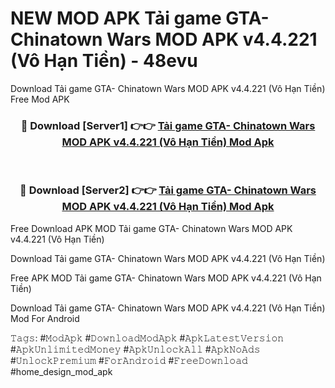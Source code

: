 # NEW MOD APK Tải game GTA- Chinatown Wars MOD APK v4.4.221 (Vô Hạn Tiền) - 48evu
Download Tải game GTA- Chinatown Wars MOD APK v4.4.221 (Vô Hạn Tiền) Free Mod APK

<div align="center">
<h3>🔴 Download [Server1] 👉👉 <a href="https://apk-comot.site?title=Tải_game_GTA-_Chinatown_Wars_MOD_APK_v4.4.221_(Vô_Hạn_Tiền)">Tải game GTA- Chinatown Wars MOD APK v4.4.221 (Vô Hạn Tiền) Mod Apk</a></h3><br>

<h3>🔴 Download [Server2] 👉👉 <a href="https://apk-comot.site?title=Tải_game_GTA-_Chinatown_Wars_MOD_APK_v4.4.221_(Vô_Hạn_Tiền)">Tải game GTA- Chinatown Wars MOD APK v4.4.221 (Vô Hạn Tiền) Mod Apk</a></h3>
</div>


Free Download APK MOD Tải game GTA- Chinatown Wars MOD APK v4.4.221 (Vô Hạn Tiền)

Download Tải game GTA- Chinatown Wars MOD APK v4.4.221 (Vô Hạn Tiền) 

Free APK MOD Tải game GTA- Chinatown Wars MOD APK v4.4.221 (Vô Hạn Tiền) 

Download Tải game GTA- Chinatown Wars MOD APK v4.4.221 (Vô Hạn Tiền) Mod For Android

𝚃𝚊𝚐𝚜: #𝙼𝚘𝚍𝙰𝚙𝚔 #𝙳𝚘𝚠𝚗𝚕𝚘𝚊𝚍𝙼𝚘𝚍𝙰𝚙𝚔 #𝙰𝚙𝚔𝙻𝚊𝚝𝚎𝚜𝚝𝚅𝚎𝚛𝚜𝚒𝚘𝚗 #𝙰𝚙𝚔𝚄𝚗𝚕𝚒𝚖𝚒𝚝𝚎𝚍𝙼𝚘𝚗𝚎𝚢 #𝙰𝚙𝚔𝚄𝚗𝚕𝚘𝚌𝚔𝙰𝚕𝚕 #𝙰𝚙𝚔𝙽𝚘𝙰𝚍𝚜 #𝚄𝚗𝚕𝚘𝚌𝚔𝙿𝚛𝚎𝚖𝚒𝚞𝚖 #𝙵𝚘𝚛𝙰𝚗𝚍𝚛𝚘𝚒𝚍 #𝙵𝚛𝚎𝚎𝙳𝚘𝚠𝚗𝚕𝚘𝚊𝚍 #home_design_mod_apk